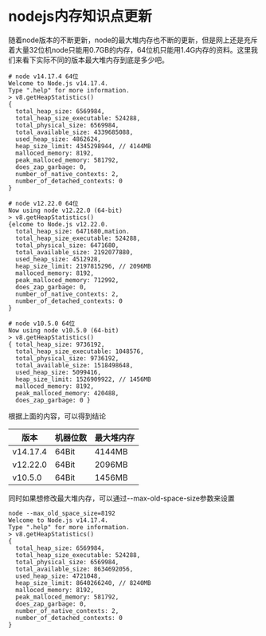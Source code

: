 # nodejs内存知识点更新
随着node版本的不断更新，node的最大堆内存也不断的更新，但是网上还是充斥着大量32位机node只能用0.7GB的内存，64位机只能用1.4G内存的资料。这里我们来看下实际不同的版本最大堆内存到底是多少吧。
```
# node v14.17.4 64位
Welcome to Node.js v14.17.4.
Type ".help" for more information.
> v8.getHeapStatistics()
{
  total_heap_size: 6569984,
  total_heap_size_executable: 524288,
  total_physical_size: 6569984,
  total_available_size: 4339685088,
  used_heap_size: 4862624,
  heap_size_limit: 4345298944, // 4144MB
  malloced_memory: 8192,
  peak_malloced_memory: 581792,
  does_zap_garbage: 0,
  number_of_native_contexts: 2,
  number_of_detached_contexts: 0
}
```
```
# node v12.22.0 64位
Now using node v12.22.0 (64-bit)
> v8.getHeapStatistics()
{elcome to Node.js v12.22.0.
  total_heap_size: 6471680,mation.
  total_heap_size_executable: 524288,
  total_physical_size: 6471680,
  total_available_size: 2192077880,
  used_heap_size: 4512928,
  heap_size_limit: 2197815296, // 2096MB
  malloced_memory: 8192,
  peak_malloced_memory: 712992,
  does_zap_garbage: 0,
  number_of_native_contexts: 2,
  number_of_detached_contexts: 0
}
```
```
# node v10.5.0 64位
Now using node v10.5.0 (64-bit)
> v8.getHeapStatistics()
{ total_heap_size: 9736192,
  total_heap_size_executable: 1048576,
  total_physical_size: 9736192,
  total_available_size: 1518498648,
  used_heap_size: 5099416,
  heap_size_limit: 1526909922, // 1456MB
  malloced_memory: 8192,
  peak_malloced_memory: 420488,
  does_zap_garbage: 0 }
```
根据上面的内容，可以得到结论

|版本|机器位数|最大堆内存|
|---|---|---|
|v14.17.4|64Bit|4144MB|
|v12.22.0|64Bit|2096MB|
|v10.5.0|64Bit|1456MB|

同时如果想修改最大堆内存，可以通过--max-old-space-size参数来设置
```
node --max_old_space_size=8192
Welcome to Node.js v14.17.4.
Type ".help" for more information.
> v8.getHeapStatistics()
{
  total_heap_size: 6569984,
  total_heap_size_executable: 524288,
  total_physical_size: 6569984,
  total_available_size: 8634692056,
  used_heap_size: 4721048,
  heap_size_limit: 8640266240, // 8240MB
  malloced_memory: 8192,
  peak_malloced_memory: 581792,
  does_zap_garbage: 0,
  number_of_native_contexts: 2,
  number_of_detached_contexts: 0
}
```